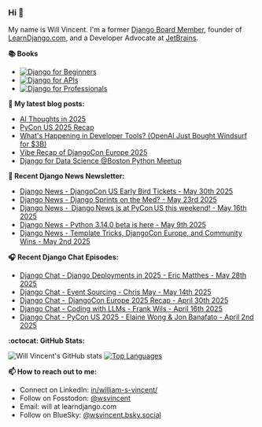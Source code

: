### Hi 👋

My name is Will Vincent. I'm a former [Django Board Member](https://www.djangoproject.com/foundation/), founder of [LearnDjango.com](https://learndjango.com/), and a Developer Advocate at [JetBrains](https://www.jetbrains.com/).

**📚 Books**
- [![Django for Beginners](./images/django-beginners-cover.jpg)](https://learndjango.com/courses/django-for-beginners/)
- [![Django for APIs](./images/django-apis-cover.jpg)](https://learndjango.com/courses/django-for-apis/)
- [![Django for Professionals](./images/django-professionals-cover.jpg)](https://learndjango.com/courses/django-for-professionals/)

**📜 My latest blog posts:**
<!--START_SECTION:blog-posts-->
- [AI Thoughts in 2025](https://wsvincent.com/ai-thoughts-in-2025/)
- [PyCon US 2025 Recap](https://wsvincent.com/pyconus-recap/)
- [What's Happening in Developer Tools? (OpenAI Just Bought Windsurf for $3B)](https://wsvincent.com/whats-happening-in-developer-tools/)
- [Vibe Recap of DjangoCon Europe 2025](https://wsvincent.com/djangocon-europe-2025-recap/)
- [Django for Data Science @Boston Python Meetup](https://wsvincent.com/django-for-data-science-boston-python/)
<!--END_SECTION:blog-posts-->

**📰 Recent Django News Newsletter:**
<!--START_SECTION:news-->
* [Django News - DjangoCon US Early Bird Tickets - May 30th 2025](https:&#x2F;&#x2F;django-news.com&#x2F;issues&#x2F;287)
* [Django News - Django Sprints on the Med? - May 23rd 2025](https:&#x2F;&#x2F;django-news.com&#x2F;issues&#x2F;286)
* [Django News -  Django News is at PyCon US this weekend! - May 16th 2025](https:&#x2F;&#x2F;django-news.com&#x2F;issues&#x2F;285)
* [Django News - Python 3.14.0 beta is here - May 9th 2025](https:&#x2F;&#x2F;django-news.com&#x2F;issues&#x2F;284)
* [Django News - Template Tricks, DjangoCon Europe, and Community Wins - May 2nd 2025](https:&#x2F;&#x2F;django-news.com&#x2F;issues&#x2F;283)
<!--END_SECTION:news-->

**🎧 Recent Django Chat Episodes:**
<!--START_SECTION:chat-->
* [Django Chat - Django Deployments in 2025 - Eric Matthes - May 28th 2025](https://djangochat.com/episodes/django-deployments-in-2025-eric-matthes)
* [Django Chat - Event Sourcing - Chris May - May 14th 2025](https://djangochat.com/episodes/event-sourcing-chris-may)
* [Django Chat -  DjangoCon Europe 2025 Recap - April 30th 2025](https://djangochat.com/episodes/djangocon-europe-2025-recap)
* [Django Chat - Coding with LLMs - Frank Wils - April 16th 2025](https://djangochat.com/episodes/coding-with-llms-frank-wiles)
* [Django Chat - PyCon US 2025 - Elaine Wong & Jon Banafato - April 2nd 2025](https://djangochat.com/episodes/pycon-us-2025-elaine-wong-jon-banafato)
<!--END_SECTION:chat-->


**:octocat: GitHub Stats:**

![Will Vincent's GitHub stats](https://github-readme-stats.vercel.app/api?username=wsvincent&show_icons=&private_count=true&theme=dracula)  [![Top Languages](https://github-readme-stats.vercel.app/api/top-langs/?username=jefftriplett&layout=compact&theme=dracula)]()

**📫 How to reach out to me:**
- Connect on LinkedIn: [in/william-s-vincent/](https://www.linkedin.com/in/william-s-vincent/)
- Follow on Fosstodon: [@wsvincent](https://fosstodon.org/@wsvincent)
- Email: will at learndjango.com
- Follow on BlueSky: [@wsvincent.bsky.social](https://bsky.app/profile/wsvincent.bsky.social)